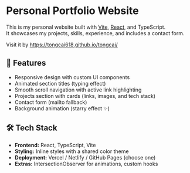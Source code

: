 # Personal Portfolio Website

This is my personal website built with [Vite](https://vitejs.dev/), [React](https://react.dev/), and TypeScript.  
It showcases my projects, skills, experience, and includes a contact form.

Visit it by https://tongcai618.github.io/tongcai/

## 🚀 Features
- Responsive design with custom UI components
- Animated section titles (typing effect)
- Smooth scroll navigation with active link highlighting
- Projects section with cards (links, images, and tech stack)
- Contact form (mailto fallback)
- Background animation (starry effect ✨)

## 🛠 Tech Stack
- **Frontend:** React, TypeScript, Vite
- **Styling:** Inline styles with a shared color theme
- **Deployment:** Vercel / Netlify / GitHub Pages (choose one)
- **Extras:** IntersectionObserver for animations, custom hooks

